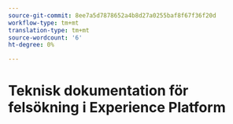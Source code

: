 ```yaml
---
source-git-commit: 8ee7a5d7878652a4b8d27a0255baf8f67f36f20d
workflow-type: tm+mt
translation-type: tm+mt
source-wordcount: '6'
ht-degree: 0%

---
```

# Teknisk dokumentation för felsökning i Experience Platform
